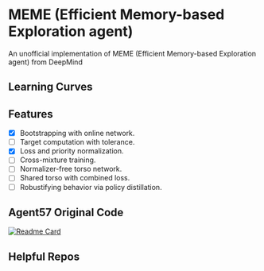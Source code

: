 # MEME (Efficient Memory-based Exploration agent)
An unofficial implementation of MEME (Efficient Memory-based Exploration agent) from DeepMind

## Learning Curves

## Features

- [X] Bootstrapping with online network.
- [ ] Target computation with tolerance.
- [X] Loss and priority normalization.
- [ ] Cross-mixture training.
- [ ] Normalizer-free torso network.
- [ ] Shared torso with combined loss.
- [ ] Robustifying behavior via policy distillation.

## Agent57 Original Code

[![Readme Card](https://github-readme-stats.vercel.app/api/pin/?username=YHL04&repo=agent57)](https://github.com/YHL04/agent57)

## Helpful Repos
